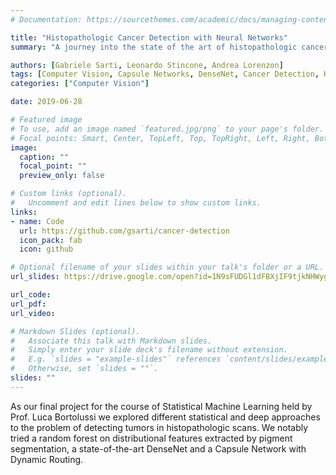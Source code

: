 ```yaml
---
# Documentation: https://sourcethemes.com/academic/docs/managing-content/

title: "Histopathologic Cancer Detection with Neural Networks"
summary: "A journey into the state of the art of histopathologic cancer detection approaches."

authors: [Gabriele Sarti, Leonardo Stincone, Andrea Lorenzon]
tags: [Computer Vision, Capsule Networks, DenseNet, Cancer Detection, Kaggle Competition, DSSC Project]
categories: ["Computer Vision"]

date: 2019-06-28

# Featured image
# To use, add an image named `featured.jpg/png` to your page's folder. 
# Focal points: Smart, Center, TopLeft, Top, TopRight, Left, Right, BottomLeft, Bottom, BottomRight.
image:
  caption: ""
  focal_point: ""
  preview_only: false

# Custom links (optional).
#   Uncomment and edit lines below to show custom links.
links:
- name: Code
  url: https://github.com/gsarti/cancer-detection
  icon_pack: fab
  icon: github

# Optional filename of your slides within your talk's folder or a URL.
url_slides: https://drive.google.com/open?id=1N9sFUDGl1dFBXjIF9tjkNHWyg5niH4FN

url_code:
url_pdf: 
url_video:

# Markdown Slides (optional).
#   Associate this talk with Markdown slides.
#   Simply enter your slide deck's filename without extension.
#   E.g. `slides = "example-slides"` references `content/slides/example-slides.md`.
#   Otherwise, set `slides = ""`.
slides: ""
---
```


As our final project for the course of Statistical Machine Learning held by Prof. Luca Bortolussi we explored different statistical and deep approaches to the problem of detecting tumors in histopathologic scans. We notably tried a random forest on distributional features extracted by pigment segmentation, a state-of-the-art DenseNet and a Capsule Network with Dynamic Routing.
